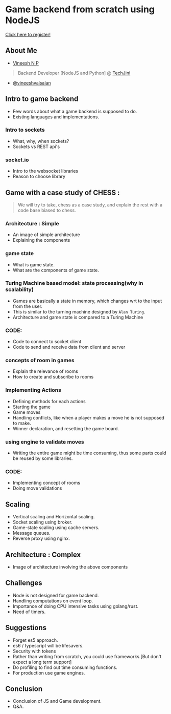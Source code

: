 # Game backend from scratch using NodeJS
[Click here to register!](https://www.meetup.com/JavaScript-Meetup-Bangalore/events/252775912/)

## About Me
* [Vineesh N P](http://vineeshnp.com)
> Backend Developer [NodeJS and Python] @ [TechJini](https://www.techjini.com)
* [@vineeshvalsalan](https://twitter.com/vineeshvalsalan)

## Intro to game backend
* Few words about what a game backend is supposed to do.
* Existing languages and implementations.

### Intro to sockets
* What, why, when sockets?
* Sockets vs REST api's

### socket.io 
* Intro to the websocket libraries
* Reason to choose library

## Game with a case study of **CHESS** :
> We will try to take, chess as a case study, and explain the rest with a code base biased to chess.

### Architecture : Simple
* An image of simple architecture
* Explaining the components

### game state
* What is game state.
* What are the components of game state.

### Turing Machine based model: state processing(why in scalability) 
* Games are basically a state in memory, which changes wrt to the input from the user.
* This is similar to the turning machine designed by `Alan Turing`.
* Architecture and game state is compared to a Turing Machine

### CODE:
* Code to connect to socket client
* Code to send and receive data from client and server

### concepts of room in games
* Explain the relevance of rooms
* How to create and subscribe to rooms

### Implementing Actions
* Defining methods for each actions
* Starting the game
* Game moves
* Handling conflicts, like when a player makes a move he is not supposed to make.
* Winner declaration, and resetting the game board.

### using engine to validate moves
* Writing the entire game might be time consuming, thus some parts could be reused by some libraries.

### CODE: 
* Implementing concept of rooms
* Doing move validations

## Scaling
* Vertical scaling and Horizontal scaling.
* Socket scaling using broker.
* Game-state scaling using cache servers.
* Message queues.
* Reverse proxy using nginx.

## Architecture : Complex
* Image of architecture involving the above components

## Challenges
* Node is not designed for game backend.
* Handling computations on event loop.
* Importance of doing CPU intensive tasks using golang/rust.
* Need of timers.

## Suggestions
* Forget es5 approach.
* es6 / typescript will be lifesavers.
* Security with tokens
* Rather than writing from scratch, you could use frameworks.[But don't expect a long term support]
* Do profiling to find out time consuming functions.
* For production use game engines.

## Conclusion 
* Conclusion of JS and Game development.
* Q&A.
